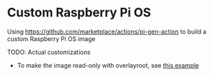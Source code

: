 # Custom Raspberry Pi OS

Using https://github.com/marketplace/actions/pi-gen-action to build a custom Raspberry Pi OS image

TODO: Actual customizations
* To make the image read-only with overlayroot, see [this example](https://github.com/search?q=repo%3Adeltazero-cz%2Fkiosk.pi+firstrun&type=code)
